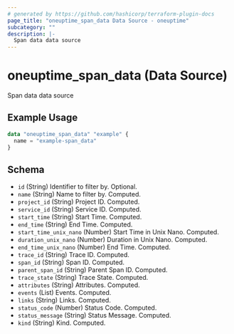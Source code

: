 ```yaml
---
# generated by https://github.com/hashicorp/terraform-plugin-docs
page_title: "oneuptime_span_data Data Source - oneuptime"
subcategory: ""
description: |-
  Span data data source
---
```


# oneuptime_span_data (Data Source)

Span data data source

## Example Usage

```terraform
data "oneuptime_span_data" "example" {
  name = "example-span_data"
}
```

## Schema

- `id` (String) Identifier to filter by. Optional.
- `name` (String) Name to filter by. Computed.
- `project_id` (String) Project ID. Computed.
- `service_id` (String) Service ID. Computed.
- `start_time` (String) Start Time. Computed.
- `end_time` (String) End Time. Computed.
- `start_time_unix_nano` (Number) Start Time in Unix Nano. Computed.
- `duration_unix_nano` (Number) Duration in Unix Nano. Computed.
- `end_time_unix_nano` (Number) End Time. Computed.
- `trace_id` (String) Trace ID. Computed.
- `span_id` (String) Span ID. Computed.
- `parent_span_id` (String) Parent Span ID. Computed.
- `trace_state` (String) Trace State. Computed.
- `attributes` (String) Attributes. Computed.
- `events` (List) Events. Computed.
- `links` (String) Links. Computed.
- `status_code` (Number) Status Code. Computed.
- `status_message` (String) Status Message. Computed.
- `kind` (String) Kind. Computed.
